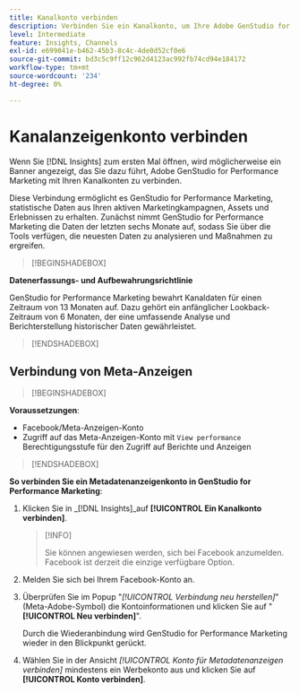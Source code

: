 ```yaml
---
title: Kanalkonto verbinden
description: Verbinden Sie ein Kanalkonto, um Ihre Adobe GenStudio for Performance Marketing-Marketingkampagnen und die Asset-Leistung zu überwachen.
level: Intermediate
feature: Insights, Channels
exl-id: e699041e-b462-45b3-8c4c-4de0d52cf0e6
source-git-commit: bd3c5c9ff12c962d4123ac992fb74cd94e184172
workflow-type: tm+mt
source-wordcount: '234'
ht-degree: 0%

---
```


# Kanalanzeigenkonto verbinden

Wenn Sie [!DNL Insights] zum ersten Mal öffnen, wird möglicherweise ein Banner angezeigt, das Sie dazu führt, Adobe GenStudio for Performance Marketing mit Ihren Kanalkonten zu verbinden.

Diese Verbindung ermöglicht es GenStudio for Performance Marketing, statistische Daten aus Ihren aktiven Marketingkampagnen, Assets und Erlebnissen zu erhalten. Zunächst nimmt GenStudio for Performance Marketing die Daten der letzten sechs Monate auf, sodass Sie über die Tools verfügen, die neuesten Daten zu analysieren und Maßnahmen zu ergreifen.

>[!BEGINSHADEBOX]

**Datenerfassungs- und Aufbewahrungsrichtlinie**

GenStudio for Performance Marketing bewahrt Kanaldaten für einen Zeitraum von 13 Monaten auf. Dazu gehört ein anfänglicher Lookback-Zeitraum von 6 Monaten, der eine umfassende Analyse und Berichterstellung historischer Daten gewährleistet.

>[!ENDSHADEBOX]

## Verbindung von Meta-Anzeigen

>[!BEGINSHADEBOX]

**Voraussetzungen**:

- Facebook/Meta-Anzeigen-Konto
- Zugriff auf das Meta-Anzeigen-Konto mit `View performance` Berechtigungsstufe für den Zugriff auf Berichte und Anzeigen

>[!ENDSHADEBOX]

**So verbinden Sie ein Metadatenanzeigenkonto in GenStudio for Performance Marketing**:

1. Klicken Sie in _[!DNL Insights]_auf **[!UICONTROL Ein Kanalkonto verbinden]**.

   >[!INFO]
   >
   >Sie können angewiesen werden, sich bei Facebook anzumelden. Facebook ist derzeit die einzige verfügbare Option.

1. Melden Sie sich bei Ihrem Facebook-Konto an.

1. Überprüfen Sie im Popup &quot;_[!UICONTROL Verbindung neu herstellen]_&quot;(Meta-Adobe-Symbol) die Kontoinformationen und klicken Sie auf &quot;**[!UICONTROL Neu verbinden]**&quot;.

   Durch die Wiederanbindung wird GenStudio for Performance Marketing wieder in den Blickpunkt gerückt.

1. Wählen Sie in der Ansicht _[!UICONTROL Konto für Metadatenanzeigen verbinden]_ mindestens ein Werbekonto aus und klicken Sie auf **[!UICONTROL Konto verbinden]**.
<!--
>[!INFO]
>
>You may receive an error if you previously enrolled the channel account with GenStudio for Performance Marketing.

The new user experience shows a banner to connect an account. There is not option to connect yet after you have one connection.
-->
